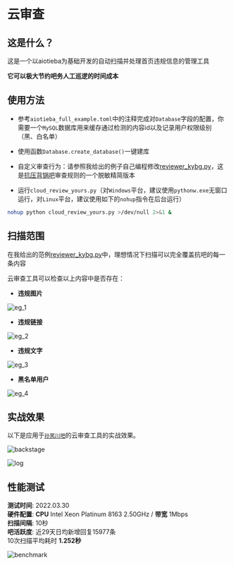 # 云审查

## 这是什么？

这是一个以aiotieba为基础开发的自动扫描并处理首页违规信息的管理工具

**它可以极大节约吧务人工巡逻的时间成本**

## 使用方法

+ 参考`aiotieba_full_example.toml`中的注释完成对`Database`字段的配置，你需要一个`MySQL`数据库用来缓存通过检测的内容id以及记录用户权限级别（黑、白名单）

+ 使用函数`Database.create_database()`一键建库

+ 自定义审查行为：请参照我给出的例子自己编程修改[reviewer_kybg.py](reviewer_kybg.py)，这是[抗压背锅吧](https://tieba.baidu.com/f?kw=%E6%8A%97%E5%8E%8B%E8%83%8C%E9%94%85&ie=utf-8)审查规则的一个脱敏精简版本

+ 运行`cloud_review_yours.py`（对`Windows`平台，建议使用`pythonw.exe`无窗口运行，对`Linux`平台，建议使用如下的`nohup`指令在后台运行）

```bash
nohup python cloud_review_yours.py >/dev/null 2>&1 &
```

## 扫描范围

在我给出的范例[reviewer_kybg.py](reviewer_kybg.py)中，理想情况下扫描可以完全覆盖抗吧的每一条内容

云审查工具可以检查以上内容中是否存在：

+ **违规图片**

![eg_1](https://user-images.githubusercontent.com/48282276/176145251-35f36f73-2f23-4b1f-a456-9e62f97c40af.png)

+ **违规链接**

![eg_2](https://user-images.githubusercontent.com/48282276/176145401-6b16140c-53cb-4575-9f9a-4b47540bd5a5.png)

+ **违规文字**

![eg_3](https://user-images.githubusercontent.com/48282276/176145434-d8deab64-3ceb-472b-b51d-564246162226.png)

+ **黑名单用户**

![eg_4](https://user-images.githubusercontent.com/48282276/176145443-2021e697-c858-48c3-91b4-fba409ef6e20.png)

## 实战效果

以下是应用于[`孙笑川吧`](https://tieba.baidu.com/f?ie=utf-8&kw=%E5%AD%99%E7%AC%91%E5%B7%9D)的云审查工具的实战效果。

![backstage](https://user-images.githubusercontent.com/48282276/165777398-47e00f26-a46f-4b7c-a03e-03092e5d31ba.png)

![log](https://user-images.githubusercontent.com/48282276/165776593-ab5feec4-6529-4702-82e5-1904e9e8630f.png)

## 性能测试
**测试时间**: 2022.03.30<br>
**硬件配置**: **CPU** Intel Xeon Platinum 8163 2.50GHz / **带宽** 1Mbps<br>
**扫描间隔**: 10秒<br>
**吧活跃度**: 近29天日均新增回复15977条<br>
10次扫描平均耗时 **1.252秒**

![benchmark](https://user-images.githubusercontent.com/48282276/160804519-f71a1e8d-5d9a-49a1-aac8-7119b1af5105.png)
